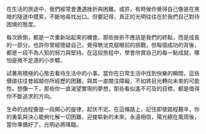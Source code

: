 在生活的旅途中，我們經常會遭遇挫折與困難。或許，有時候你覺得自己像是在黑暗的隧道中摸索，不斷地尋找出口。但要記得，真正的光明往往在於我們自己對待困境的態度。

每次跌倒，都是一次重新站起來的機會。那些挫折不應該是我們的終點，而是成長的一部分。也許你曾經懷疑自己，覺得無法克服眼前的挑戰，但每個成功的背後，都是一段不為人知的努力與堅持。在這段旅程中，學會欣賞自己的每一點成就，哪怕是微不足道的小步驟。

試著用積極的心態去看待生活中的小事。當你在日常生活中找到快樂的瞬間，這些價值往往會超越你所經歷的困難。與其一直關注障礙，不如將目光轉向未來的可能性。想像一下，那些你一直渴望實現的夢想，那些看似遙不可及的目標，都是值得你不斷追求的方向。

生命的過程像是一段開心的旋律，起伏不定。在這條路上，記住即使路程艱辛，你的勇氣與決心能夠化解一切困難，迎接崭新的未來。永遠相信，陽光總在風雨後，當你準備好了，光明必將降臨。